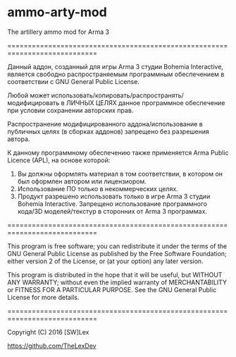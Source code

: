 # ammo-arty-mod
The artillery ammo mod for Arma 3

============================================================================

Данный аддон, созданный для игры Arma 3 студии Bohemia Interactive,
является свободно распространяемым программным обеспечением в соответствии
с GNU General Public License.

Любой может использовать/копировать/распространять/модифицировать в ЛИЧНЫХ ЦЕЛЯХ
данное программное обеспечение при условии сохранении авторских прав.

Распространение модифицированного аддона/использование в
публичных целях (в сборках аддонов) запрещено без разрешения автора.

К данному программному обеспечению также применяется Arma Public Licence (APL),
на основе которой:
1) Вы должны оформлять материал в том соответствии, в котором он был оформлен
автором или лицензиором.
2) Использование ПО только в некоммерческих целях.
3) Продукт разрешено использовать только в игре Arma 3 студии Bohemia Interactive.
Запрещено использование программного кода/3D моделей/текстур в сторонних от Arma 3
программах.

============================================================================

This program is free software; you can redistribute it
under the terms of the GNU General Public License as published by
the Free Software Foundation; either version 2 of the License, or
(at your option) any later version.

This program is distributed in the hope that it will be useful,
but WITHOUT ANY WARRANTY; without even the implied warranty of
MERCHANTABILITY or FITNESS FOR A PARTICULAR PURPOSE.  See the
GNU General Public License for more details.

============================================================================

Copyright (C)  2016  [SW]Lex

https://github.com/TheLexDev